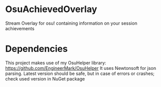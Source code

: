 # OsuAchievedOverlay
Stream Overlay for osu! containing information on your session achievements

# Dependencies

This project makes use of my OsuHelper library: https://github.com/EngineerMark/OsuHelper
It uses Newtonsoft for json parsing. Latest version should be safe, but in case of errors or crashes; check used version in NuGet package
